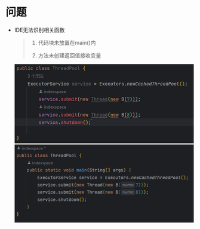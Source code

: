 # 问题

+ IDE无法识别相关函数

    > 1. 代码块未放置在main()内
    >
    > 2. 方法未创建返回值接收变量
    
    <img src="./image-20230711211456194.png" alt="image-20230711211456194" style="zoom: 67%;" />
    
    <img src="./image-20230711211608403.png" alt="image-20230711211608403" style="zoom:67%;" />
    
    